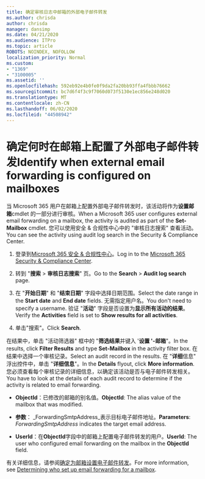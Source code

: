 ```yaml
---
title: 确定审核日志中邮箱的外部电子邮件转发
ms.author: chrisda
author: chrisda
manager: dansimp
ms.date: 04/21/2020
ms.audience: ITPro
ms.topic: article
ROBOTS: NOINDEX, NOFOLLOW
localization_priority: Normal
ms.custom:
- "1369"
- "3100005"
ms.assetid: ''
ms.openlocfilehash: 592eb92e4b0fe0f9da2fa20bb93ffa4fbbb76662
ms.sourcegitcommit: bc7d6f4f3c9f7060d073f5130e1ec856e248d020
ms.translationtype: MT
ms.contentlocale: zh-CN
ms.lasthandoff: 06/02/2020
ms.locfileid: "44508942"
---
```

# <a name="identify-when-external-email-forwarding-is-configured-on-mailboxes"></a><span data-ttu-id="f238b-102">确定何时在邮箱上配置了外部电子邮件转发</span><span class="sxs-lookup"><span data-stu-id="f238b-102">Identify when external email forwarding is configured on mailboxes</span></span>

<span data-ttu-id="f238b-103">当 Microsoft 365 用户在邮箱上配置外部电子邮件转发时，该活动将作为**设置邮箱**cmdlet 的一部分进行审核。</span><span class="sxs-lookup"><span data-stu-id="f238b-103">When a Microsoft 365 user configures external email forwarding on a mailbox, the activity is audited as part of the **Set-Mailbox** cmdlet.</span></span> <span data-ttu-id="f238b-104">您可以使用安全 & 合规性中心中的 "审核日志搜索" 查看活动。</span><span class="sxs-lookup"><span data-stu-id="f238b-104">You can see the activity using audit log search in the Security & Compliance Center.</span></span>

1. <span data-ttu-id="f238b-105">登录到[Microsoft 365 安全 & 合规性中心](https://protection.office.com/)。</span><span class="sxs-lookup"><span data-stu-id="f238b-105">Log in to the [Microsoft 365 Security & Compliance Center](https://protection.office.com/).</span></span>

2. <span data-ttu-id="f238b-106">转到 "**搜索**  >  **审核日志搜索**" 页。</span><span class="sxs-lookup"><span data-stu-id="f238b-106">Go to the **Search** > **Audit log search** page.</span></span>

3. <span data-ttu-id="f238b-107">在 "**开始日期**" 和 "**结束日期**" 字段中选择日期范围。</span><span class="sxs-lookup"><span data-stu-id="f238b-107">Select the date range in the **Start date** and **End date** fields.</span></span> <span data-ttu-id="f238b-108">无需指定用户名。</span><span class="sxs-lookup"><span data-stu-id="f238b-108">You don't need to specify a username.</span></span> <span data-ttu-id="f238b-109">验证 "**活动**" 字段是否设置为**显示所有活动的结果**。</span><span class="sxs-lookup"><span data-stu-id="f238b-109">Verify the **Activities** field is set to **Show results for all activities**.</span></span>

4. <span data-ttu-id="f238b-110">单击"搜索"。</span><span class="sxs-lookup"><span data-stu-id="f238b-110">Click **Search**.</span></span>

<span data-ttu-id="f238b-111">在结果中，单击 "活动筛选器" 框中的 "**筛选结果**并键入 '**设置 '-邮箱**"。</span><span class="sxs-lookup"><span data-stu-id="f238b-111">In the results, click **Filter Results** and type **Set-Mailbox** in the activity filter box.</span></span> <span data-ttu-id="f238b-112">在结果中选择一个审核记录。</span><span class="sxs-lookup"><span data-stu-id="f238b-112">Select an audit record in the results.</span></span> <span data-ttu-id="f238b-113">在 "**详细**信息" 浮出控件中，单击 "**详细信息**"。</span><span class="sxs-lookup"><span data-stu-id="f238b-113">In the **Details** flyout, click **More information**.</span></span> <span data-ttu-id="f238b-114">您必须查看每个审核记录的详细信息，以确定该活动是否与电子邮件转发相关。</span><span class="sxs-lookup"><span data-stu-id="f238b-114">You have to look at the details of each audit record to determine if the activity is related to email forwarding.</span></span>

- <span data-ttu-id="f238b-115">**ObjectId**：已修改的邮箱的别名值。</span><span class="sxs-lookup"><span data-stu-id="f238b-115">**ObjectId**: The alias value of the mailbox that was modified.</span></span>

- <span data-ttu-id="f238b-116">**参数**： _ForwardingSmtpAddress_表示目标电子邮件地址。</span><span class="sxs-lookup"><span data-stu-id="f238b-116">**Parameters**: _ForwardingSmtpAddress_ indicates the target email address.</span></span>

- <span data-ttu-id="f238b-117">**UserId**：在**ObjectId**字段中的邮箱上配置电子邮件转发的用户。</span><span class="sxs-lookup"><span data-stu-id="f238b-117">**UserId**: The user who configured email forwarding on the mailbox in the **ObjectId** field.</span></span>

<span data-ttu-id="f238b-118">有关详细信息，请参阅[确定为邮箱设置电子邮件转发](https://docs.microsoft.com/microsoft-365/compliance/auditing-troubleshooting-scenarios#determine-who-set-up-email-forwarding-for-a-mailbox)。</span><span class="sxs-lookup"><span data-stu-id="f238b-118">For more information, see [Determining who set up email forwarding for a mailbox](https://docs.microsoft.com/microsoft-365/compliance/auditing-troubleshooting-scenarios#determine-who-set-up-email-forwarding-for-a-mailbox).</span></span>
